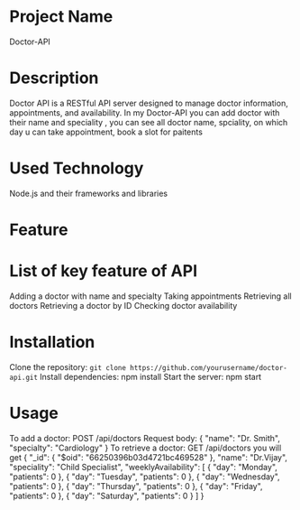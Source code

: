 # Project Name
Doctor-API
# Description
Doctor API is a RESTful API server designed to manage doctor information, appointments, and availability. In my Doctor-API you can add doctor with their name and speciality , you can see all doctor name, spciality, on which day u can take appointment, book a slot for paitents
# Used Technology
Node.js and their frameworks and libraries
# Feature
# List of key feature of API
Adding a doctor with name and specialty
Taking appointments
Retrieving all doctors
Retrieving a doctor by ID
Checking doctor availability
# Installation
Clone the repository: `git clone https://github.com/yourusername/doctor-api.git`
Install dependencies: npm install
Start the server: npm start
# Usage
To add a doctor: POST /api/doctors
Request body: { "name": "Dr. Smith", "specialty": "Cardiology" }
To retrieve a doctor: GET /api/doctors
you will get
{
  "_id": {
    "$oid": "66250396b03d4721bc469528"
  },
  "name": "Dr.Vijay",
  "speciality": "Child Specialist",
  "weeklyAvailability": [
    {
      "day": "Monday",
      "patients": 0
    },
    {
      "day": "Tuesday",
      "patients": 0
    },
    {
      "day": "Wednesday",
      "patients": 0
    },
    {
      "day": "Thursday",
      "patients": 0
    },
    {
      "day": "Friday",
      "patients": 0
    },
    {
      "day": "Saturday",
      "patients": 0
    }
  ]
}
